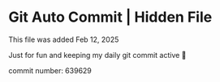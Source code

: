 # Git Auto Commit | Hidden File

This file was added Feb 12, 2025

Just for fun and keeping my daily git commit active 🤪

commit number: 639629
